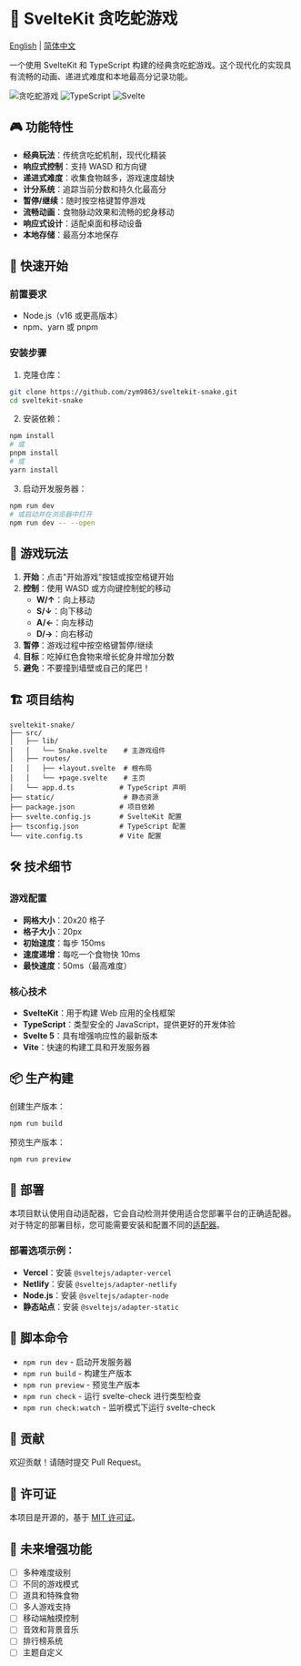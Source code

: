 # 🐍 SvelteKit 贪吃蛇游戏

[English](README.md) | [简体中文](README_zh.md)

一个使用 SvelteKit 和 TypeScript 构建的经典贪吃蛇游戏。这个现代化的实现具有流畅的动画、递进式难度和本地最高分记录功能。

![贪吃蛇游戏](https://img.shields.io/badge/SvelteKit-v2.22.0-ff3c00?style=flat-square&logo=svelte)
![TypeScript](https://img.shields.io/badge/TypeScript-v5.0.0-blue?style=flat-square&logo=typescript)
![Svelte](https://img.shields.io/badge/Svelte-v5.0.0-ff3c00?style=flat-square&logo=svelte)

## 🎮 功能特性

- **经典玩法**：传统贪吃蛇机制，现代化精装
- **响应式控制**：支持 WASD 和方向键
- **递进式难度**：收集食物越多，游戏速度越快
- **计分系统**：追踪当前分数和持久化最高分
- **暂停/继续**：随时按空格键暂停游戏
- **流畅动画**：食物脉动效果和流畅的蛇身移动
- **响应式设计**：适配桌面和移动设备
- **本地存储**：最高分本地保存

## 🚀 快速开始

### 前置要求

- Node.js（v16 或更高版本）
- npm、yarn 或 pnpm

### 安装步骤

1. 克隆仓库：
```bash
git clone https://github.com/zym9863/sveltekit-snake.git
cd sveltekit-snake
```

2. 安装依赖：
```bash
npm install
# 或
pnpm install
# 或
yarn install
```

3. 启动开发服务器：
```bash
npm run dev
# 或启动并在浏览器中打开
npm run dev -- --open
```

## 🎯 游戏玩法

1. **开始**：点击"开始游戏"按钮或按空格键开始
2. **控制**：使用 WASD 或方向键控制蛇的移动
   - **W/↑**：向上移动
   - **S/↓**：向下移动
   - **A/←**：向左移动
   - **D/→**：向右移动
3. **暂停**：游戏过程中按空格键暂停/继续
4. **目标**：吃掉红色食物来增长蛇身并增加分数
5. **避免**：不要撞到墙壁或自己的尾巴！

## 🏗️ 项目结构

```
sveltekit-snake/
├── src/
│   ├── lib/
│   │   └── Snake.svelte    # 主游戏组件
│   ├── routes/
│   │   ├── +layout.svelte  # 根布局
│   │   └── +page.svelte    # 主页
│   └── app.d.ts           # TypeScript 声明
├── static/                 # 静态资源
├── package.json           # 项目依赖
├── svelte.config.js       # SvelteKit 配置
├── tsconfig.json          # TypeScript 配置
└── vite.config.ts         # Vite 配置
```

## 🛠️ 技术细节

### 游戏配置

- **网格大小**：20x20 格子
- **格子大小**：20px
- **初始速度**：每步 150ms
- **速度递增**：每吃一个食物快 10ms
- **最快速度**：50ms（最高难度）

### 核心技术

- **SvelteKit**：用于构建 Web 应用的全栈框架
- **TypeScript**：类型安全的 JavaScript，提供更好的开发体验
- **Svelte 5**：具有增强响应性的最新版本
- **Vite**：快速的构建工具和开发服务器

## 📦 生产构建

创建生产版本：

```bash
npm run build
```

预览生产版本：

```bash
npm run preview
```

## 🚢 部署

本项目默认使用自动适配器，它会自动检测并使用适合您部署平台的正确适配器。对于特定的部署目标，您可能需要安装和配置不同的[适配器](https://svelte.dev/docs/kit/adapters)。

### 部署选项示例：

- **Vercel**：安装 `@sveltejs/adapter-vercel`
- **Netlify**：安装 `@sveltejs/adapter-netlify`
- **Node.js**：安装 `@sveltejs/adapter-node`
- **静态站点**：安装 `@sveltejs/adapter-static`

## 📝 脚本命令

- `npm run dev` - 启动开发服务器
- `npm run build` - 构建生产版本
- `npm run preview` - 预览生产版本
- `npm run check` - 运行 svelte-check 进行类型检查
- `npm run check:watch` - 监听模式下运行 svelte-check

## 🤝 贡献

欢迎贡献！请随时提交 Pull Request。

## 📄 许可证

本项目是开源的，基于 [MIT 许可证](LICENSE)。

## 🎨 未来增强功能

- [ ] 多种难度级别
- [ ] 不同的游戏模式
- [ ] 道具和特殊食物
- [ ] 多人游戏支持
- [ ] 移动端触摸控制
- [ ] 音效和背景音乐
- [ ] 排行榜系统
- [ ] 主题自定义
